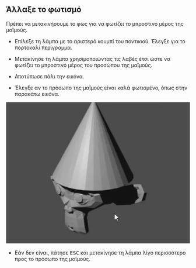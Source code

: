 ## Άλλαξε το φωτισμό

Πρέπει να μετακινήσουμε το φως για να φωτίζει το μπροστινό μέρος της μαϊμούς.

+ Επίλεξε τη λάμπα με το αριστερό κουμπί του ποντικιού. Έλεγξε για το πορτοκαλί περίγραμμα.

+ Μετακίνησε τη λάμπα χρησιμοποιώντας τις λαβές έτσι ώστε να φωτίζει το μπροστινό μέρος του προσώπου της μαϊμούς.

+ Αποτύπωσε πάλι την εικόνα.

+ Έλεγξε αν το πρόσωπο της μαϊμούς είναι καλά φωτισμένο, όπως στην παρακάτω εικόνα.

![Καλά φωτισμένο](images/well-lit.png)

+ Εάν δεν είναι, πάτησε <kbd>ESC</kbd> και μετακίνησε τη λάμπα λίγο περισσότερο προς το πρόσωπο της μαϊμούς.